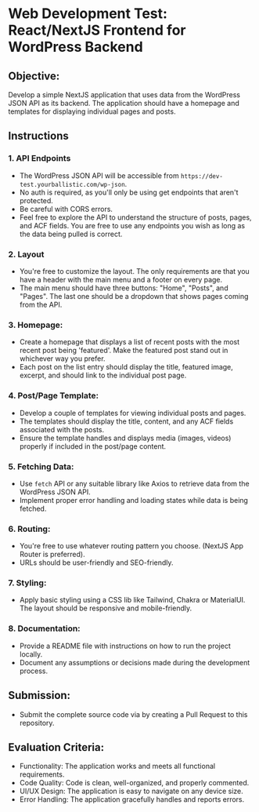 # Web Development Test: React/NextJS Frontend for WordPress Backend

## Objective:
Develop a simple NextJS application that uses data from the WordPress JSON API as its backend. 
The application should have a homepage and templates for displaying individual pages and posts.

## Instructions

### 1. API Endpoints
   - The WordPress JSON API will be accessible from `https://dev-test.yourballistic.com/wp-json`.
   - No auth is required, as you'll only be using get endpoints that aren't protected.
   - Be careful with CORS errors.
   - Feel free to explore the API to understand the structure of posts, pages, and ACF fields. You are free to use any endpoints you wish as long as the data being pulled is correct.

### 2. Layout
  - You're free to customize the layout. The only requirements are that you have a header with the main menu and a footer on every page.
  - The main menu should have three buttons: "Home", "Posts", and "Pages". The last one should be a dropdown that shows pages coming from the API.

### 3. Homepage:
   - Create a homepage that displays a list of recent posts with the most recent post being 'featured'. Make the featured post stand out in whichever way you prefer. 
   - Each post on the list entry should display the title, featured image, excerpt, and should link to the individual post page.

### 4. Post/Page Template:
   - Develop a couple of templates for viewing individual posts and pages.
   - The templates should display the title, content, and any ACF fields associated with the posts.
   - Ensure the template handles and displays media (images, videos) properly if included in the post/page content.

### 5. Fetching Data:
   - Use `fetch` API or any suitable library like Axios to retrieve data from the WordPress JSON API.
   - Implement proper error handling and loading states while data is being fetched.

### 6. Routing:
   - You're free to use whatever routing pattern you choose. (NextJS App Router is preferred).
   - URLs should be user-friendly and SEO-friendly.

### 7. Styling:
   - Apply basic styling using a CSS lib like Tailwind, Chakra or MaterialUI. The layout should be responsive and mobile-friendly.

### 8. Documentation:
   - Provide a README file with instructions on how to run the project locally.
   - Document any assumptions or decisions made during the development process.

## Submission:
- Submit the complete source code via by creating a Pull Request to this repository.

## Evaluation Criteria:
- Functionality: The application works and meets all functional requirements.
- Code Quality: Code is clean, well-organized, and properly commented.
- UI/UX Design: The application is easy to navigate on any device size.
- Error Handling: The application gracefully handles and reports errors.
